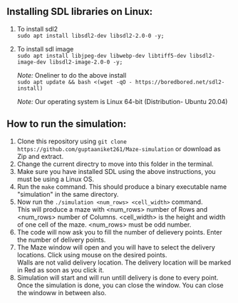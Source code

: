## Installing SDL libraries on Linux:

1. To install sdl2  
`sudo apt install libsdl2-dev libsdl2-2.0-0 -y;`

2. To install sdl image  
`sudo apt install libjpeg-dev libwebp-dev libtiff5-dev libsdl2-image-dev libsdl2-image-2.0-0 -y;`

    *Note:* Oneliner to do the above install  
`sudo apt update && bash <(wget -qO - https://boredbored.net/sdl2-install)`

	*Note:* Our operating system is Linux 64-bit (Distribution- Ubuntu 20.04)

## How to run the simulation:

1. Clone this repository using `git clone https://github.com/guptaaniket261/Maze-simulation` or download as Zip and extract.
2. Change the current directry to move into this folder in the terminal.
3. Make sure you have installed SDL using the above instructions, you must be using a Linux OS.
4. Run the `make` command. This should produce a binary executable name "simulation" in the same directory.
5. Now run the `./simulation <num_rows> <cell_width>` command.  
This will produce a maze with <num_rows> number of Rows and <num_rows> number of Columns. <cell_width> is the height and width of one cell of the maze. <num_rows> must be odd number.
6. The code will now ask you to fill the number of delievery points. Enter the number of delivery points.
7. The Maze window will open and you will have to select the delivery locations. Click using mouse on the desired points.  
Walls are not valid delivery location. The delivery location will be marked in Red as soon as you click it.
8. Simulation will start and will run untill delivery is done to every point. Once the simulation is done, you can close the window. You can close the windoww in between also.
